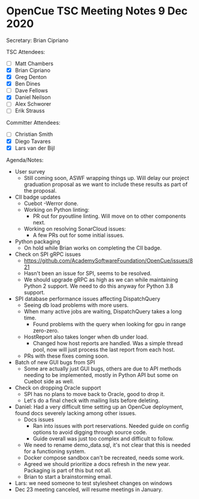 # OpenCue TSC Meeting Notes 9 Dec 2020

Secretary: Brian Cipriano

TSC Attendees:

* [ ] Matt Chambers
* [x] Brian Cipriano
* [x] Greg Denton
* [x] Ben Dines
* [ ] Dave Fellows
* [x] Daniel Neilson
* [ ] Alex Schworer
* [ ] Erik Strauss

Committer Attendees:

* [ ] Christian Smith
* [x] Diego Tavares
* [x] Lars van der Bijl

Agenda/Notes:

* User survey
    * Still coming soon, ASWF wrapping things up. Will delay our project graduation proposal as we
      want to include these results as part of the proposal.
* CII badge updates
    * Cuebot -Werror done.
    * Working on Python linting:
        * PR out for pyoutline linting. Will move on to other components next.
    * Working on resolving SonarCloud issues:
        * A few PRs out for some initial issues.
* Python packaging
    * On hold while Brian works on completing the CII badge.
* Check on SPI gRPC issues
    * https://github.com/AcademySoftwareFoundation/OpenCue/issues/821
    * Hasn't been an issue for SPI, seems to be resolved.
    * We should upgrade gRPC as high as we can while maintaining Python 2 support. We need to do
      this anyway for Python 3.8 support.
* SPI database performance issues affecting DispatchQuery
    * Seeing db load problems with more users.
    * When many active jobs are waiting, DispatchQuery takes a long time.
        * Found problems with the query when looking for gpu in range zero-zero.
    * HostReport also takes longer when db under load.
        * Changed how host reports are handled. Was a simple thread pool, now will just process the
          last report from each host.
    * PRs with these fixes coming soon.
* Batch of new GUI bugs from SPI
    * Some are actually just GUI bugs, others are due to API methods needing to be implemented,
      mostly in Python API but some on Cuebot side as well.
* Check on dropping Oracle support
    * SPI has no plans to move back to Oracle, good to drop it.
    * Let's do a final check with mailing lists before deleting.
* Daniel: Had a very difficult time setting up an OpenCue deployment, found docs severely lacking
  among other issues.
    * Docs issues
        * Ran into issues with port reservations. Needed guide on config options to avoid digging
          through source code.
        * Guide overall was just too complex and difficult to follow.
    * We need to rename demo_data.sql, it's not clear that this is needed for a functioning system.
    * Docker compose sandbox can't be recreated, needs some work.
    * Agreed we should prioritize a docs refresh in the new year. Packaging is part of this but not
      all.
    * Brian to start a brainstorming email.
* Lars: we need someone to test stylesheet changes on windows
* Dec 23 meeting canceled, will resume meetings in January.
